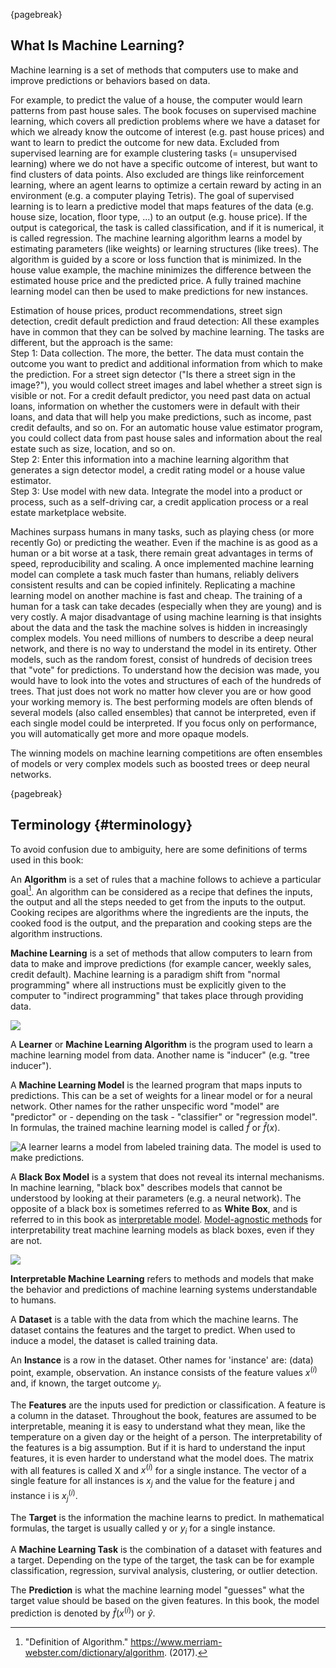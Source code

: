 
{pagebreak}

## What Is Machine Learning?

Machine learning is a set of methods that computers use to make and improve predictions or behaviors based on data.

For example, to predict the value of a house, the computer would learn patterns from past house sales.
The book focuses on supervised machine learning, which covers all prediction problems where we have a dataset for which we already know the outcome of interest (e.g. past house prices) and want to learn to predict the outcome for new data.
Excluded from supervised learning are for example clustering tasks (= unsupervised learning) where we do not have a specific outcome of interest, but want to find clusters of data points.
Also excluded are things like reinforcement learning, where an agent learns to optimize a certain reward by acting in an environment (e.g. a computer playing Tetris).
The goal of supervised learning is to learn a predictive model that maps features of the data (e.g. house size, location, floor type, ...) to an output (e.g. house price).
If the output is categorical, the task is called classification, and if it is numerical, it is called regression.
The machine learning algorithm learns a model by estimating parameters (like weights) or learning structures (like trees).
The algorithm is guided by a score or loss function that is minimized.
In the house value example, the machine minimizes the difference between the estimated house price and the predicted price.
A fully trained machine learning model can then be used to make predictions for new instances.

Estimation of house prices, product recommendations, street sign detection, credit default prediction and fraud detection:
All these examples have in common that they can be solved by machine learning.
The tasks are different, but the approach is the same:  
Step 1: Data collection.
The more, the better.
The data must contain the outcome you want to predict and additional information from which to make the prediction.
For a street sign detector ("Is there a street sign in the image?"), you would collect street images and label whether a street sign is visible or not.
For a credit default predictor, you need past data on actual loans, information on whether the customers were in default with their loans, and data that will help you make predictions, such as income, past credit defaults, and so on.
For an automatic house value estimator program, you could collect data from past house sales and information about the real estate such as size, location, and so on.  
Step 2: Enter this information into a machine learning algorithm that generates a sign detector model, a credit rating model or a house value estimator.  
Step 3: Use model with new data.
Integrate the model into a product or process, such as a self-driving car, a credit application process or a real estate marketplace website.

Machines surpass humans in many tasks, such as playing chess (or more recently Go) or predicting the weather.
Even if the machine is as good as a human or a bit worse at a task, there remain great advantages in terms of speed, reproducibility and scaling.
A once implemented machine learning model can complete a task much faster than humans, reliably delivers consistent results and can be copied infinitely.
Replicating a machine learning model on another machine is fast and cheap.
The training of a human for a task can take decades (especially when they are young) and is very costly.
A major disadvantage of using machine learning is that insights about the data and the task the machine solves is hidden in increasingly complex models.
You need millions of numbers to describe a deep neural network, and there is no way to understand the model in its entirety.
Other models, such as the random forest, consist of hundreds of decision trees that "vote" for predictions.
To understand how the decision was made, you would have to look into the votes and structures of each of the hundreds of trees.
That just does not work no matter how clever you are or how good your working memory is.
The best performing models are often blends of several models (also called ensembles) that cannot be interpreted, even if each single model could be interpreted.
If you focus only on performance, you will automatically get more and more opaque models.
<!--
Just take a look at [interviews with winners on the kaggle.com machine learning competition platform](http://blog.kaggle.com/):
-->
The winning models on machine learning competitions are often ensembles of models or very complex models such as boosted trees or deep neural networks.

{pagebreak}

## Terminology {#terminology}

To avoid confusion due to ambiguity, here are some definitions of terms used in this book:

An **Algorithm** is a set of rules that a machine follows to achieve a particular goal[^algorithm].
An algorithm can be considered as a recipe that defines the inputs, the output and all the steps needed to get from the inputs to the output.
Cooking recipes are algorithms where the ingredients are the inputs, the cooked food is the output, and the preparation and cooking steps are the algorithm instructions.  


**Machine Learning** is a set of methods that allow computers to learn from data to make and improve predictions (for example cancer, weekly sales, credit default).
Machine learning is a paradigm shift from "normal programming" where all instructions must be explicitly given to the computer to "indirect programming" that takes place through providing data.

![](images/programing-ml.png)

A **Learner** or **Machine Learning Algorithm** is the program used to learn a machine learning model from data.
Another name is "inducer" (e.g. "tree inducer").


A **Machine Learning Model** is the learned program that maps inputs to predictions.
This can be a set of weights for a linear model or for a neural network.
Other names for the rather unspecific word "model" are "predictor" or - depending on the task - "classifier" or "regression model".
In formulas, the trained machine learning model is called $\hat{f}$ or $\hat{f}(x)$.

![A learner learns a model from labeled training data. The model is used to make predictions.](images/learner.png)


A **Black Box Model** is a system that does not reveal its internal mechanisms.
In machine learning, "black box" describes models that cannot be understood by looking at their parameters (e.g. a neural network).
The opposite of a black box is sometimes referred to as **White Box**, and is referred to in this book as [interpretable model](#simple).
[Model-agnostic methods](#agnostic) for interpretability treat machine learning models as black boxes, even if they are not.

![](images/iml.png)


**Interpretable Machine Learning** refers to methods and models that make the behavior and predictions of machine learning systems understandable to humans.


A **Dataset** is a table with the data from which the machine learns.
The dataset contains the features and the target to predict.
When used to induce a model, the dataset is called training data.

An **Instance** is a row in the dataset. 
Other names for 'instance' are: (data) point, example, observation.
An instance consists of the feature values $x^{(i)}$ and, if known, the target outcome $y_i$.

The **Features** are the inputs used for prediction or classification.
A feature is a column in the dataset.
Throughout the book, features are assumed to be interpretable, meaning it is easy to understand what they mean, like the temperature on a given day or the height of a person.
The interpretability of the features is a big assumption.
But if it is hard to understand the input features, it is even harder to understand what the model does.
The matrix with all features is called X and $x^{(i)}$ for a single instance.
The vector of a single feature for all instances is $x_j$ and the value for the feature j and instance i is $x^{(i)}_j$.

The **Target** is the information the machine learns to predict. 
In mathematical formulas, the target is usually called y or $y_i$ for a single instance.

A **Machine Learning Task** is the combination of a dataset with features and a target.
Depending on the type of the target, the task can be for example classification, regression, survival analysis, clustering, or outlier detection.

The **Prediction** is what the machine learning model "guesses" what the target value should be based on the given features.
In this book, the model prediction is denoted by $\hat{f}(x^{(i)})$ or $\hat{y}$.



[^algorithm]: "Definition of Algorithm."  https://www.merriam-webster.com/dictionary/algorithm. (2017).
